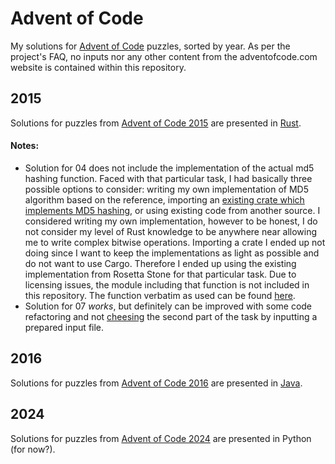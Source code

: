 # Advent of Code
My solutions for [Advent of Code](https://adventofcode.com/) puzzles, sorted by year. 
As per the project's FAQ, no inputs nor any other content from the adventofcode.com website is contained within this repository.

## 2015
Solutions for puzzles from [Advent of Code 2015](https://adventofcode.com/2015) are presented in [Rust](https://www.rust-lang.org/).
#### Notes:
- Solution for 04 does not include the implementation of the actual md5 hashing function. Faced with that particular task, I had basically three possible options to consider: writing my own implementation of MD5 algorithm based on the reference, importing an [existing crate which implements MD5 hashing](https://crates.io/crates/md5), or using existing code from another source. I considered writing my own implementation, however to be honest, I do not consider my level of Rust knowledge to be anywhere near allowing me to write complex bitwise operations. Importing a crate I ended up not doing since I want to keep the implementations as light as possible and do not want to use Cargo. Therefore I ended up using the existing implementation from Rosetta Stone for that particular task. Due to licensing issues, the module including that function is not included in this repository. The function verbatim as used can be found [here](https://rosettacode.org/wiki/MD5/Implementation#Rust).
- Solution for 07 *works*, but definitely can be improved with some code refactoring and not [cheesing](https://www.urbandictionary.com/define.php?term=cheese&defid=rm=cheese&defid=5783360) the second part of the task by inputting a prepared input file.

## 2016
Solutions for puzzles from [Advent of Code 2016](https://adventofcode.com/2016) are presented in [Java](https://www.java.com/en/).

## 2024
Solutions for puzzles from [Advent of Code 2024](https://adventofcode.com/2024) are presented in Python (for now?).
